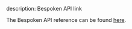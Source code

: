 description: Bespoken API link

<!--
Need this file until we can figure out how to either:
1. Style typedoc so it plays nicely with readthedocs
2. Force mkdocs to leave out the nav
For now, this exists to provide a link to the Typedoc API docs without a nav
-->

The Bespoken API reference can be found [here](api).